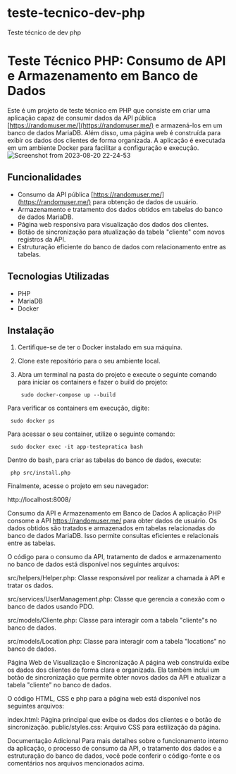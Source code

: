 # teste-tecnico-dev-php
Teste técnico de dev php

# Teste Técnico PHP: Consumo de API e Armazenamento em Banco de Dados

Este é um projeto de teste técnico em PHP que consiste em criar uma aplicação capaz de consumir dados da API pública [https://randomuser.me/](https://randomuser.me/) e armazená-los em um banco de dados MariaDB. Além disso, uma página web é construída para exibir os dados dos clientes de forma organizada. A aplicação é executada em um ambiente Docker para facilitar a configuração e execução.
![Screenshot from 2023-08-20 22-24-53](https://github.com/eclelucien/teste-tecnico-dev-php/assets/56320433/f3737cca-6876-49fc-910b-ca95a96b1fbd)

## Funcionalidades

- Consumo da API pública [https://randomuser.me/](https://randomuser.me/) para obtenção de dados de usuário.
- Armazenamento e tratamento dos dados obtidos em tabelas do banco de dados MariaDB.
- Página web responsiva para visualização dos dados dos clientes.
- Botão de sincronização para atualização da tabela "cliente" com novos registros da API.
- Estruturação eficiente do banco de dados com relacionamento entre as tabelas.

## Tecnologias Utilizadas

- PHP
- MariaDB
- Docker

## Instalação

1. Certifique-se de ter o Docker instalado em sua máquina.
2. Clone este repositório para o seu ambiente local.
3. Abra um terminal na pasta do projeto e execute o seguinte comando para iniciar os containers e fazer o build do projeto:

   ```
    sudo docker-compose up --build
   ```

Para verificar os containers em execução, digite:

   ```
    sudo docker ps
   ```


Para acessar o seu container, utilize o seguinte comando:

   ```
    sudo docker exec -it app-testepratica bash
   ```

Dentro do bash, para criar as tabelas do banco de dados, execute:

   ```
    php src/install.php
   ```

Finalmente, acesse o projeto em seu navegador:

http://localhost:8008/


Consumo da API e Armazenamento em Banco de Dados
A aplicação PHP consome a API https://randomuser.me/ para obter dados de usuário. Os dados obtidos são tratados e armazenados em tabelas relacionadas do banco de dados MariaDB. Isso permite consultas eficientes e relacionais entre as tabelas.

O código para o consumo da API, tratamento de dados e armazenamento no banco de dados está disponível nos seguintes arquivos:

src/helpers/Helper.php: Classe responsável por realizar a chamada à API e tratar os dados.

src/services/UserManagement.php: Classe que gerencia a conexão com o banco de dados usando PDO.

src/models/Cliente.php: Classe para interagir com a tabela "cliente"s no banco de dados.

src/models/Location.php: Classe para interagir com a tabela "locations" no banco de dados.


Página Web de Visualização e Sincronização
A página web construída exibe os dados dos clientes de forma clara e organizada. Ela também inclui um botão de sincronização que permite obter novos dados da API e atualizar a tabela "cliente" no banco de dados.

O código HTML, CSS e php para a página web está disponível nos seguintes arquivos:

index.html: Página principal que exibe os dados dos clientes e o botão de sincronização.
public/styles.css: Arquivo CSS para estilização da página.

Documentação Adicional
Para mais detalhes sobre o funcionamento interno da aplicação, o processo de consumo da API, o tratamento dos dados e a estruturação do banco de dados, você pode conferir o código-fonte e os comentários nos arquivos mencionados acima. 
